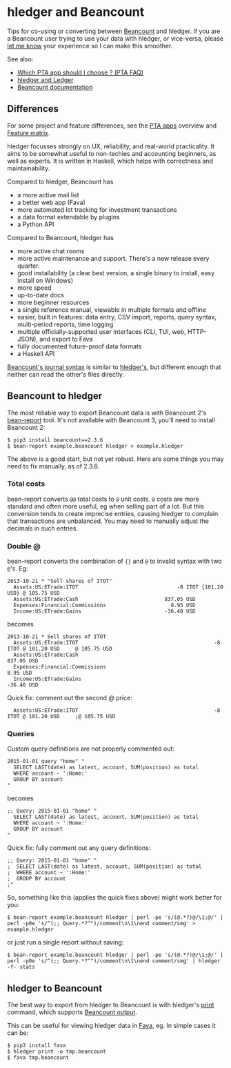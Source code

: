 # hledger and Beancount

<div class=pagetoc>

<!-- toc -->
</div>

Tips for co-using or converting between [Beancount](https://beancount.github.io) and hledger.
If you are a Beancount user trying to use your data with hledger, or vice-versa,
please [let me know](support.md) your experience so I can make this smoother.

See also:

- [Which PTA app should I choose ? (PTA FAQ)](https://plaintextaccounting.org/Getting-started-FAQ#which-pta-app-should-i-choose)
- [hledger and Ledger](ledger.md)
- [Beancount documentation](https://beancount.github.io/docs)

## Differences

For some project and feature differences,
see the [PTA apps](https://plaintextaccounting.org/#pta-apps) overview
and [Feature matrix](https://plaintextaccounting.org/#feature-matrix).

hledger focusses strongly on UX, reliability, and real-world practicality.
It aims to be somewhat useful to non-techies and accounting beginners, as well as experts.
It is written in Haskell, which helps with correctness and maintainability.

Compared to hledger, Beancount has

- a more active mail list
- a better web app (Fava)
- more automated lot tracking for investment transactions
- a data format extendable by plugins
- a Python API

Compared to Beancount, hledger has

- more active chat rooms
- more active maintenance and support. There's a new release every quarter.
- good installability (a clear best version, a single binary to install, easy install on Windows)
- more speed
- up-to-date docs
- more beginner resources
- a single reference manual, viewable in multiple formats and offline
- easier, built in features: data entry, CSV import, reports, query syntax, multi-period reports, time logging
- multiple officially-supported user interfaces (CLI, TUI, web, HTTP-JSON), and export to Fava
- fully documented future-proof data formats
- a Haskell API

[Beancount's journal syntax](https://beancount.github.io/docs/beancount_language_syntax.html) is similar to 
[hledger's](hledger.md#journal),
but different enough that neither can read the other's files directly.


## Beancount to hledger

The most reliable way to export Beancount data is with 
Beancount 2's [bean-report](https://beancount.github.io/docs/running_beancount_and_generating_reports.html#bean-report) tool.
It's not available with Beancount 3, you'll need to install Beancount 2:
```
$ pip3 install beancount==2.3.6
$ bean-report example.beancount hledger > example.hledger
```

The above is a good start, but not yet robust. 
Here are some things you may need to fix manually, as of 2.3.6.

### Total costs

bean-report converts `@@` total costs to `@` unit costs.
`@` costs are more standard and often more useful, eg when selling part of a lot.
But this conversion tends to create imprecise entries, causing hledger to complain that transactions are unbalanced.
You may need to manually adjust the decimals in such entries.

### Double @

bean-report converts the combination of `{}` and `@` to invalid syntax with two `@`'s.
Eg:

```beancount
2013-10-21 * "Sell shares of ITOT"
  Assets:US:ETrade:ITOT                                -8 ITOT {101.20 USD} @ 105.75 USD
  Assets:US:ETrade:Cash                            837.05 USD
  Expenses:Financial:Commissions                     8.95 USD
  Income:US:ETrade:Gains                           -36.40 USD
```

becomes

```journal
2013-10-21 * Sell shares of ITOT
  Assets:US:ETrade:ITOT                                            -8 ITOT @ 101.20 USD     @ 105.75 USD
  Assets:US:ETrade:Cash                                                  837.05 USD
  Expenses:Financial:Commissions                                           8.95 USD
  Income:US:ETrade:Gains                                                 -36.40 USD
```

Quick fix: comment out the second @ price:
```journal
  Assets:US:ETrade:ITOT                                            -8 ITOT @ 101.20 USD     ;@ 105.75 USD
```


### Queries

Custom query definitions are not properly commented out:

```beancount
2015-01-01 query "home" "
  SELECT LAST(date) as latest, account, SUM(position) as total
  WHERE account ~ ':Home:'
  GROUP BY account
"
```

becomes

```journal
;; Query: 2015-01-01 "home" "
  SELECT LAST(date) as latest, account, SUM(position) as total
  WHERE account ~ ':Home:'
  GROUP BY account
"
```

Quick fix: fully comment out any query definitions:
```journal
;; Query: 2015-01-01 "home" "
;  SELECT LAST(date) as latest, account, SUM(position) as total
;  WHERE account ~ ':Home:'
;  GROUP BY account
;"
```

So, something like this (applies the quick fixes above) might work better for you:
```
$ bean-report example.beancount hledger | perl -pe 's/(@.*?)@/\1;@/' | perl -p0e 's/^(;; Query.*?^")/comment\n\1\nend comment/smg' > example.hledger
```
or just run a single report without saving:
```
$ bean-report example.beancount hledger | perl -pe 's/(@.*?)@/\1;@/' | perl -p0e 's/^(;; Query.*?^")/comment\n\1\nend comment/smg' | hledger -f- stats
```

## hledger to Beancount

The best way to export from hledger to Beancount is with hledger's [print](hledger.md#print) command, which supports [Beancount output](hledger.md#beancount-output).

This can be useful for viewing hledger data in [Fava](https://beancount.github.io/fava/), eg.
In simple cases it can be:
```
$ pip3 install fava
$ hledger print -o tmp.beancount
$ fava tmp.beancount
```

